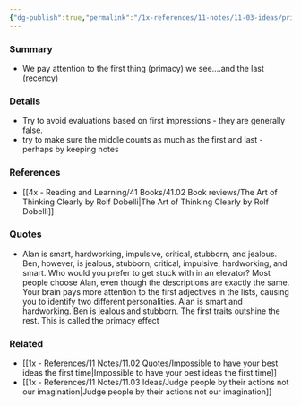 ```yaml
---
{"dg-publish":true,"permalink":"/1x-references/11-notes/11-03-ideas/primacy-and-recency-effects/","title":"Primacy and Recency effects","created":"2022-12-28T21:58:15.000+03:00","updated":"2024-02-14T20:18:25.309+03:00"}
---
```



### Summary
- We pay attention to the first thing (primacy) we see....and the last (recency)

### Details
- Try to avoid evaluations based on first impressions - they are generally false.
- try to make sure the middle counts as much as the first and last - perhaps by keeping notes

### References
- [[4x - Reading and Learning/41 Books/41.02 Book reviews/The Art of Thinking Clearly by Rolf Dobelli\|The Art of Thinking Clearly by Rolf Dobelli]]

### Quotes
- Alan is smart, hardworking, impulsive, critical, stubborn, and jealous. Ben, however, is jealous, stubborn, critical, impulsive, hardworking, and smart. Who would you prefer to get stuck with in an elevator? Most people choose Alan, even though the descriptions are exactly the same. Your brain pays more attention to the first adjectives in the lists, causing you to identify two different personalities. Alan is smart and hardworking. Ben is jealous and stubborn. The first traits outshine the rest. This is called the primacy effect

### Related
- [[1x - References/11 Notes/11.02 Quotes/Impossible to have your best ideas the first time\|Impossible to have your best ideas the first time]]
- [[1x - References/11 Notes/11.03 Ideas/Judge people by their actions not our imagination\|Judge people by their actions not our imagination]]
